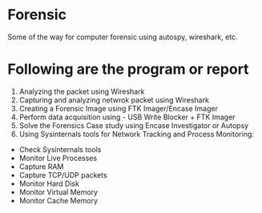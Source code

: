 # Forensic
Some of the way for computer forensic using autospy, wireshark, etc.

# Following are the program or report
1. Analyzing the packet using Wireshark
2. Capturing and analyzing netwrok packet using Wireshark 
3. Creating a Forensic Image using FTK Imager/Encase Imager 
4. Perform data acquisition using - USB Write Blocker + FTK Imager
5. Solve the Forensics Case study using Encase Investigator or Autopsy
6. Using Sysinternals tools for Network Tracking and Process Monitoring:
  - Check Sysinternals tools
  -	Monitor Live Processes
  -	Capture RAM
  -	Capture TCP/UDP packets
  -	Monitor Hard Disk
  -	Monitor Virtual Memory
  -	Monitor Cache Memory
